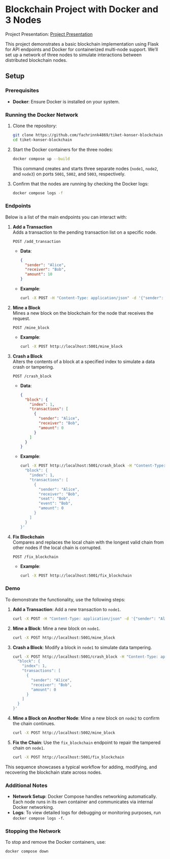 
# Blockchain Project with Docker and 3 Nodes

Project Presentation: [Project Presentation](https://docs.google.com/presentation/d/1-aFvEs3amtuCFr3_-DdB4Lt2NylausSzSibgRffqtrc/edit?usp=sharing)

This project demonstrates a basic blockchain implementation using Flask for API endpoints and Docker for containerized multi-node support. We’ll set up a network of three nodes to simulate interactions between distributed blockchain nodes.

## Setup

### Prerequisites

- **Docker**: Ensure Docker is installed on your system.

### Running the Docker Network

1. Clone the repository:

   ```bash
   git clone https://github.com/fachrinnk4869/tiket-konser-blockchain
   cd tiket-konser-blockchain

   ```

2. Start the Docker containers for the three nodes:

   ```bash
   docker compose up --build
   ```

   This command creates and starts three separate nodes (`node1`, `node2`, and `node3`) on ports `5001`, `5002`, and `5003`, respectively.

3. Confirm that the nodes are running by checking the Docker logs:

   ```bash
   docker compose logs -f
   ```

### Endpoints

Below is a list of the main endpoints you can interact with:

1. **Add a Transaction**  
   Adds a transaction to the pending transaction list on a specific node.

   ```http
   POST /add_transaction
   ```

   - **Data**:
     ```json
     {
       "sender": "Alice",
       "receiver": "Bob",
       "amount": 10
     }
     ```
   - **Example**:
     ```bash
     curl -X POST -H "Content-Type: application/json" -d '{"sender": "Alice", "receiver": "Bob", "amount": 10}' http://localhost:5001/add_transaction
     ```

2. **Mine a Block**  
   Mines a new block on the blockchain for the node that receives the request.

   ```http
   POST /mine_block
   ```

   - **Example**:
     ```bash
     curl -X POST http://localhost:5001/mine_block
     ```

3. **Crash a Block**  
   Alters the contents of a block at a specified index to simulate a data crash or tampering.

   ```http
   POST /crash_block
   ```

   - **Data**:
     ```json
     {
       "block": {
         "index": 1,
         "transactions": [
           {
             "sender": "Alice",
             "receiver": "Bob",
             "amount": 0
           }
         ]
       }
     }
     ```
   - **Example**:
     ```bash
     curl -X POST http://localhost:5001/crash_block -H "Content-Type: application/json" -d '{
       "block": {
         "index": 1,
         "transactions": [
           {
             "sender": "Alice",
             "receiver": "Bob",
             "seat": "Bob",
             "event": "Bob",
             "amount": 0
           }
         ]
       }
     }'
     ```

4. **Fix Blockchain**  
   Compares and replaces the local chain with the longest valid chain from other nodes if the local chain is corrupted.

   ```http
   POST /fix_blockchain
   ```

   - **Example**:
     ```bash
     curl -X POST http://localhost:5001/fix_blockchain
     ```

### Demo

To demonstrate the functionality, use the following steps:

1. **Add a Transaction**: Add a new transaction to `node1`.
   ```bash
   curl -X POST -H "Content-Type: application/json" -d '{"sender": "Alice", "receiver": "Bob", "amount": 10}' http://localhost:5001/add_transaction
   ```

2. **Mine a Block**: Mine a new block on `node1`.
   ```bash
   curl -X POST http://localhost:5001/mine_block
   ```

3. **Crash a Block**: Modify a block in `node1` to simulate data tampering.
   ```bash
   curl -X POST http://localhost:5001/crash_block -H "Content-Type: application/json" -d '{
     "block": {
       "index": 1,
       "transactions": [
         {
           "sender": "Alice",
           "receiver": "Bob",
           "amount": 0
         }
       ]
     }
   }'
   ```

4. **Mine a Block on Another Node**: Mine a new block on `node2` to confirm the chain continues.
   ```bash
   curl -X POST http://localhost:5002/mine_block
   ```

5. **Fix the Chain**: Use the `fix_blockchain` endpoint to repair the tampered chain on `node1`.
   ```bash
   curl -X POST http://localhost:5001/fix_blockchain
   ```

This sequence showcases a typical workflow for adding, modifying, and recovering the blockchain state across nodes.

### Additional Notes

- **Network Setup**: Docker Compose handles networking automatically. Each node runs in its own container and communicates via internal Docker networking.
- **Logs**: To view detailed logs for debugging or monitoring purposes, run `docker compose logs -f`.

### Stopping the Network

To stop and remove the Docker containers, use:

```bash
docker compose down
```
